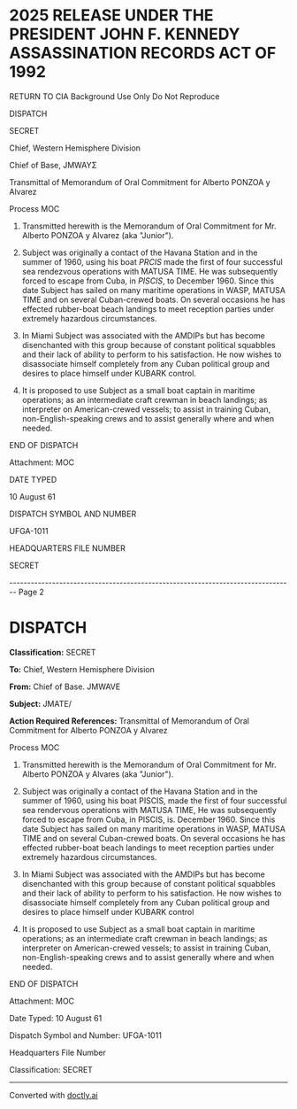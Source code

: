 # 2025 RELEASE UNDER THE PRESIDENT JOHN F. KENNEDY ASSASSINATION RECORDS ACT OF 1992

RETURN TO CIA
Background Use Only
Do Not Reproduce

DISPATCH

SECRET

Chief, Western Hemisphere Division

Chief of Base, JMWAYΣ

Transmittal of Memorandum of Oral Commitment for Alberto PONZOA y Alvarez

Process MOC

1. Transmitted herewith is the Memorandum of Oral Commitment for Mr. Alberto PONZOA y Alvarez (aka "Junior").

2. Subject was originally a contact of the Havana Station and in the summer of 1960, using his boat *PRCIS* made the first of four successful sea rendezvous operations with MATUSA TIME. He was subsequently forced to escape from Cuba, in *PISCIS*, to December 1960. Since this date Subject has sailed on many maritime operations in WASP, MATUSA TIME and on several Cuban-crewed boats. On several occasions he has effected rubber-boat beach landings to meet reception parties under extremely hazardous circumstances.

3. In Miami Subject was associated with the AMDIPs but has become disenchanted with this group because of constant political squabbles and their lack of ability to perform to his satisfaction. He now wishes to disassociate himself completely from any Cuban political group and desires to place himself under KUBARK control.

4. It is proposed to use Subject as a small boat captain in maritime operations; as an intermediate craft crewman in beach landings; as interpreter on American-crewed vessels; to assist in training Cuban, non-English-speaking crews and to assist generally where and when needed.

END OF DISPATCH

Attachment:
MOC

DATE TYPED

10 August 61

DISPATCH SYMBOL AND NUMBER

UFGA-1011

HEADQUARTERS FILE NUMBER

SECRET


-------------------------------------------------------------------------------- Page 2

# DISPATCH

**Classification:** SECRET

**To:** Chief, Western Hemisphere Division

**From:** Chief of Base. JMWAVE

**Subject:** JMATE/

**Action Required References:** Transmittal of Memorandum of Oral Commitment for Alberto PONZOA y Alvarez

Process MOC

1.  Transmitted herewith is the Memorandum of Oral Commitment for Mr. Alberto PONZOA y Alvares (aka "Junior").

2.  Subject was originally a contact of the Havana Station and in the summer of 1960, using his boat PISCIS, made the first of four successful sea rendervous operations with MATUSA TIME, He was subsequently forced to escape from Cuba, in PISCIS, is. December 1960. Since this date Subject has sailed on many maritime operations in WASP, MATUSA TIME and on several Cuban-crewed boats. On several occasions he has effected rubber-boat beach landings to meet reception parties under extremely hazardous circumstances.

3.  In Miami Subject was associated with the AMDIPs but has become disenchanted with this group because of constant political squabbles and their lack of ability to perform to his satisfaction. He now wishes to disassociate himself completely from any Cuban political group and desires to place himself under KUBARK control

4.  It is proposed to use Subject as a small boat captain in maritime operations; as an intermediate craft crewman in beach landings; as interpreter on American-crewed vessels; to assist in training Cuban, non-English-speaking crews and to assist generally where and when needed.

END OF DISPATCH

Attachment:
MOC

Date Typed: 10 August 61

Dispatch Symbol and Number:
UFGA-1011

Headquarters File Number

Classification: SECRET


---
Converted with [doctly.ai](https://doctly.ai)